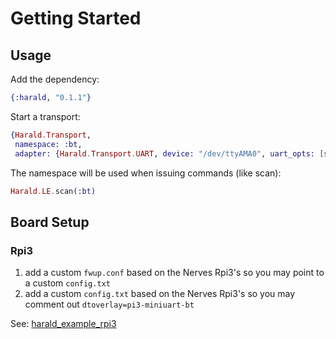 # Getting Started

## Usage

Add the dependency:

```elixir
{:harald, "0.1.1"}
```

Start a transport:

```elixir
{Harald.Transport,
 namespace: :bt,
 adapter: {Harald.Transport.UART, device: "/dev/ttyAMA0", uart_opts: [speed: 115_200]}}
 ```

The namespace will be used when issuing commands (like scan):

```elixir
Harald.LE.scan(:bt)
```

## Board Setup

### Rpi3

1. add a custom `fwup.conf` based on the Nerves Rpi3's so you may point to a
   custom `config.txt`
2. add a custom `config.txt` based on the Nerves Rpi3's so you may comment out
   `dtoverlay=pi3-miniuart-bt`

See: [harald_example_rpi3](https://github.com/verypossible/harald_example_rpi3)
